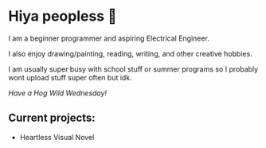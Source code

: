 # Hiya peopless 👋

I am a beginner programmer and aspiring Electrical Engineer.

I also enjoy drawing/painting, reading, writing, and other creative hobbies.

I am usually super busy with school stuff or summer programs so I probably wont upload stuff super often but idk.

*Have a Hog Wild Wednesday!*

## Current projects:
  - Heartless Visual Novel
